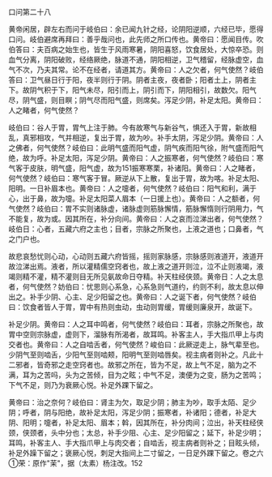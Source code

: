 口问第二十八

黄帝闲居，辟左右而问于岐伯曰：余已闻九针之经，论阴阳逆顺，六经已毕，愿得口问。岐伯避席再拜曰：善乎哉问也，此先师之所口传也。黄帝曰：愿闻目传。吹伯答曰：夫百病之始生也，皆生于风雨寒暑，阴阳喜怒，饮食居处，大惊卒恐。则血气分离，阴阳破败，经络厥绝，脉道不通，阴阳相逆，卫气稽留，经脉虚空，血气不次，乃夫其常。论不在经者，请道其方。黄帝曰：人之欠者，何气使然？岐伯答曰：卫气昼日行于阳，夜半则行于阴。阴者主夜，夜者卧；阳者土上，阴者主下。故阴气积于下，阳气未尽，阳引而上，阴引而下，阴阳相引，故数欠。阳气尽，阴气盛，则目瞑；阴气尽而阳气盛，则席矣。泻足少阴，补足太阳。黄帝曰：人之睹者，何气使然？

岐伯曰：谷人于胃，胃气上注于肺。今有故寒气与新谷气，惧还入于胃，新故相乱，真邪相攻，气并相逆，复出于胃，故为吵。补手太阴，泻足少阴。黄帝曰：人之佛者，何气使然？岐伯曰：此明气盛而阳气虚，阴气疾而阳气徐，附气盛而阳气绝，故为呼。补足太阳，泻足少阴。黄帝曰：人之振寒者，何气使然？岐伯曰：寒气客于皮肤，明气盛，阳气虚，故为151振寒寒栗，补诸阳。黄帝曰：人之睹者，何气使然？岐伯曰：寒气客于冒。厥逆从下上散，复出于胃，故为喀。补足太阳、阳明。一日补眉本也。黄帝曰：人之嚏者，何气使然？岐伯曰：阳气和利，满于心，出于鼻，故为嚏。补足太阳菜人眉本（一日援上也）。黄帝曰：人之额者，何气使然？岐伯曰：胃不实则诸脉虚，诸脉虚则筋脉懈情，筋脉懈惰则行阴用力，气不能复，故为或。因其所在，补分向间。黄帝曰：人之哀而泣涕出者，何气使然？岐伯日：心者，五藏六府之主也；目者，宗脉之所聚也，上液之道也；口鼻者，气之门户也。

故悲哀愁忧则心动，心动则五藏六府皆摇，摇则家脉感，宗脉感则液道开，液道开故泣涕出焉。液者，所以灌精儒空窍者也，故上液之道开则泣，泣不止则液竭，液竭则精不灌，精不灌则目无所见氨故命日夺精。补天柱经侠颈。黄帝日：人之太息者，何气使然？妨伯曰：忧思则心系急，心系急则气道约，约则不利，故太息以伸出之。补手少阴、心主、足少阳留之也。黄帝曰：人之诞下者，何气使然？岐伯曰：饮食者皆人于胃，胃中有热则虫动，虫动则胃缓，胃缓则廉泉开，故诞下。

补足少阴。黄帝曰：人之耳中鸣者，何气使然？岐伯曰：耳者，宗脉之所聚也，故胃中空则宗脉虚，虚则下，溜脉有所渴者，故耳鸣。补客主人，手大指爪甲上与肉交者也。黄帝曰：人之自啮舌者，何气使然？峻伯曰：此厥逆走上，脉气辈至也。少阴气至则啮舌，少阳气至则啮颊，阳明气至则啮唇矣。视主病者则补之。凡此十二邪者，皆奇邪之走空窍者也。故邪之所在，皆为不足，故上气不足，脑为之不满，耳为之苦吗，头为之苦倾，目为之眩；中气不足，澳便为之变，肠为之苦鸣；下气不足，则乃为衰厥心悦。补足外踝下留之。

黄帝曰：治之奈何？岐伯曰：肾主为欠，取足少阴；肺主为吵，取手太陌、足少阴；呼者，阴与阳绝，故补足太阳，泻足少阴；振寒者，补诸阳；德者，补足大阴、阳明；嚏者，补足太阳、眉本；斡，因其所在，补分肉间；泣出，补天柱经侠颈，侠颈者，头中分也；太总，补手少阻、心主、足少阳留之；延下，补足少明；耳鸣，补客主人、手大指爪甲上与肉交者；自啮舌，视主病者则补之；目眩头倾，补足外躁下留之；褒厥心悦，刺足大指间上二寸留之，一日足外踝下留之。卷之六①荣：原作"茉"，据（太素）杨注改。152

